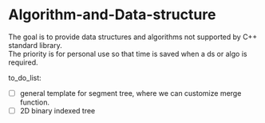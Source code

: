 # Algorithm-and-Data-structure

The goal is to provide data structures and algorithms not supported by C++ standard library.\
The priority is for personal use so that time is saved when a ds or algo is required.

to_do_list:
- [ ] general template for segment tree, where we can customize merge function.
- [ ] 2D binary indexed tree
